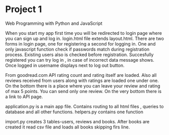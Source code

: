 # Project 1

Web Programming with Python and JavaScript



When you start my app first time you will be redirected to login page where you can sign up and log in.
login.html file extends layout.html. There are two forms in login page, one for registering a second for logging in.
One and only javascript function check if passwords match during registration process. Existing users also is checked before registration.
Succesfully registered you can try log in , in case of incorrect data message shows. Once logged in username displays next to log out button.


From goodread.com API rating count and rating itself are loaded. 
Also all reviews received from users along with ratings are loaded one under one. On the bottom there is a place where you can leave your review
and rating of max 5 points. You can send only one review. On the very bottom there is a link to API page.

application.py is a main app file. Contains routing to all html files , queries to database and all other functions.
helpers.py contains one function
 
import.py creates 3 tables-users, reviews and books. After books are created it read csv file and loads all books skipping firs line.
